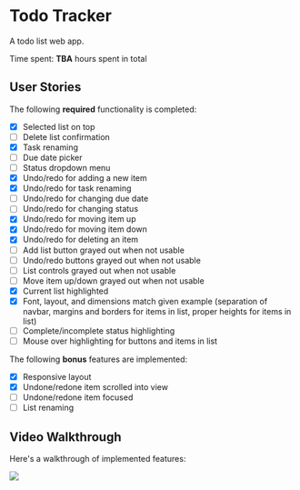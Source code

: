 # Todo Tracker

A todo list web app.

Time spent: **TBA** hours spent in total

## User Stories

The following **required** functionality is completed:

- [X] Selected list on top
- [ ] Delete list confirmation
- [X] Task renaming
- [ ] Due date picker
- [ ] Status dropdown menu
- [X] Undo/redo for adding a new item
- [X] Undo/redo for task renaming
- [ ] Undo/redo for changing due date
- [ ] Undo/redo for changing status
- [X] Undo/redo for moving item up
- [X] Undo/redo for moving item down
- [X] Undo/redo for deleting an item
- [ ] Add list button grayed out when not usable
- [ ] Undo/redo buttons grayed out when not usable
- [ ] List controls grayed out when not usable
- [ ] Move item up/down grayed out when not usable
- [X] Current list highlighted
- [X] Font, layout, and dimensions match given example (separation of navbar, margins and borders for items in list, proper heights for items in list)
- [ ] Complete/incomplete status highlighting
- [ ] Mouse over highlighting for buttons and items in list

The following **bonus** features are implemented:

- [X] Responsive layout
- [X] Undone/redone item scrolled into view
- [ ] Undone/redone item focused
- [ ] List renaming

## Video Walkthrough

Here's a walkthrough of implemented features:

<img src='http://g.recordit.co/XMaI91cAIp.gif' />